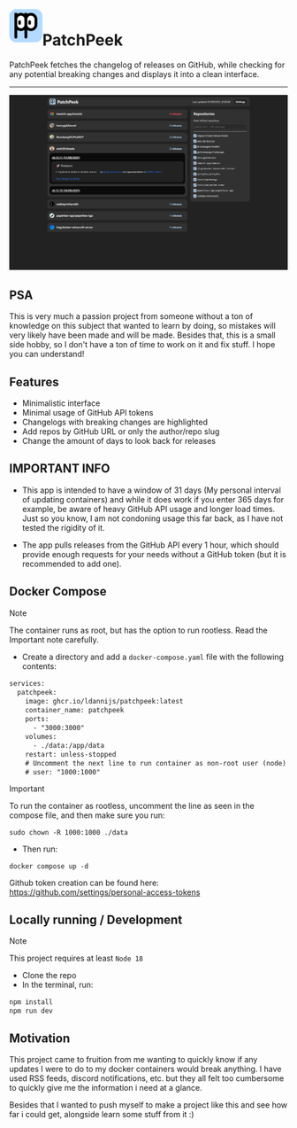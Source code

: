 <img align="left" width="60" src="./patchpeek/public/favicon.svg" />

# PatchPeek

PatchPeek fetches the changelog of releases on GitHub, while checking for any potential breaking changes and displays it into a clean interface.

---

![](screenshot.png)

## PSA

This is very much a passion project from someone without a ton of knowledge on this subject that wanted to learn by doing, so mistakes will very likely have been made and will be made. Besides that, this is a small side hobby, so I don't have a ton of time to work on it and fix stuff. I hope you can understand!

## Features

- Minimalistic interface
- Minimal usage of GitHub API tokens
- Changelogs with breaking changes are highlighted
- Add repos by GitHub URL or only the author/repo slug
- Change the amount of days to look back for releases

## IMPORTANT INFO

- This app is intended to have a window of 31 days (My personal interval of updating containers) and while it does work if you enter 365 days for example, be aware of heavy GitHub API usage and longer load times. Just so you know, I am not condoning usage this far back, as I have not tested the rigidity of it.

- The app pulls releases from the GitHub API every 1 hour, which should provide enough requests for your needs without a GitHub token (but it is recommended to add one).

## Docker Compose

> [!NOTE]
> The container runs as root, but has the option to run rootless. Read the Important note carefully.

- Create a directory and add a `docker-compose.yaml` file with the following contents:

```
services:
  patchpeek:
    image: ghcr.io/ldannijs/patchpeek:latest
    container_name: patchpeek
    ports:
      - "3000:3000"
    volumes:
      - ./data:/app/data
    restart: unless-stopped
    # Uncomment the next line to run container as non-root user (node)
    # user: "1000:1000"
```

> [!IMPORTANT]
> To run the container as rootless, uncomment the line as seen in the compose file, and then make sure you run:
>
> ```
> sudo chown -R 1000:1000 ./data
> ```

- Then run:

```
docker compose up -d
```

Github token creation can be found here: https://github.com/settings/personal-access-tokens

## Locally running / Development

> [!NOTE]
> This project requires at least `Node 18`

- Clone the repo
- In the terminal, run:

```
npm install
npm run dev
```

## Motivation

This project came to fruition from me wanting to quickly know if any updates I were to do to my docker containers would break anything. I have used RSS feeds, discord notifications, etc. but they all felt too cumbersome to quickly give me the information i need at a glance.

Besides that I wanted to push myself to make a project like this and see how far i could get, alongside learn some stuff from it :)
